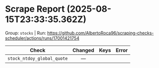 # Scrape Report (2025-08-15T23:33:35.362Z)

Group: `stocks`  |  Run: https://github.com/AlbertoRoca96/scraping-checks-scheduler/actions/runs/17001421754

| Check | Changed | Keys | Error |
|---|:---:|:--|:--|
| `stock_ntdoy_global_quote` | — |  |  |

